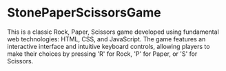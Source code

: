 # StonePaperScissorsGame
This is a classic Rock, Paper, Scissors game developed using fundamental web technologies: HTML, CSS, and JavaScript. The game features an interactive interface and intuitive keyboard controls, allowing players to make their choices by pressing 'R' for Rock, 'P' for Paper, or 'S' for Scissors.
